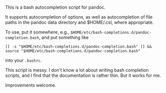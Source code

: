This is a bash autocompletion script for pandoc.

It supports autocompletion of options, as well as autocompletion of
file paths in the pandoc data directory and $HOME/.csl, where 
appropriate.

To use, put it somewhere, e.g., `$HOME/etc/bash-completions.d/pandoc-completion.bash`, and put something like

~~~
[[ -s "$HOME/etc/bash-completions.d/pandoc-completion.bash" ]] && source "$HOME/etc/bash-completions.d/pandoc-completion.bash"
~~~

into your `.bashrc`.

This script is messy. I don't know a lot about writing bash completion scripts,
and I find that the documentation is rather thin. But it works for me.

Improvements welcome.
